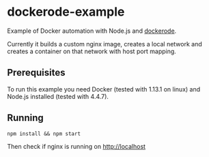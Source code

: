 # dockerode-example
Example of Docker automation with Node.js and [dockerode](https://www.npmjs.com/package/dockerode).

Currently it builds a custom nginx image, creates a local network and creates a container on that network with host port mapping.

## Prerequisites
To run this example you need Docker (tested with 1.13.1 on linux) and Node.js installed (tested with 4.4.7).

## Running
`npm install && npm start`

Then check if nginx is running on [http://localhost](http://localhost ) 

